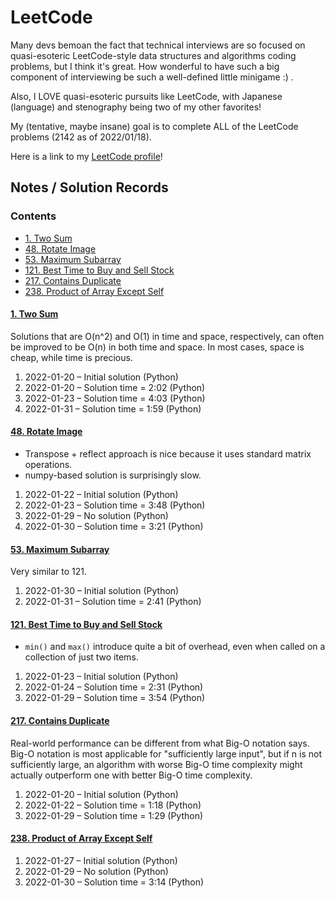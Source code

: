 # LeetCode
Many devs bemoan the fact that technical interviews are so focused on quasi-esoteric LeetCode-style data structures and algorithms coding problems, but I think it's great. How wonderful to have such a big component of interviewing be such a well-defined little minigame :) .

Also, I LOVE quasi-esoteric pursuits like LeetCode, with Japanese (language) and stenography being two of my other favorites!

My (tentative, maybe insane) goal is to complete ALL of the LeetCode problems (2142 as of 2022/01/18).

Here is a link to my [LeetCode profile](https://leetcode.com/pete-debiase/)!

## Notes / Solution Records
### Contents
<!-- MarkdownTOC -->

- [1. Two Sum](#1-two-sum)
- [48. Rotate Image](#48-rotate-image)
- [53. Maximum Subarray](#53-maximum-subarray)
- [121. Best Time to Buy and Sell Stock](#121-best-time-to-buy-and-sell-stock)
- [217. Contains Duplicate](#217-contains-duplicate)
- [238. Product of Array Except Self](#238-product-of-array-except-self)

<!-- /MarkdownTOC -->
<!-- ───────────────────────────────────────────────────────────────────────────── -->

#### [1. Two Sum](https://leetcode.com/problems/two-sum/)
Solutions that are O(n^2) and O(1) in time and space, respectively, can often be improved to be O(n) in both time and space. In most cases, space is cheap, while time is precious.

1. 2022-01-20 – Initial solution (Python)
2. 2022-01-20 – Solution time = 2:02 (Python)
3. 2022-01-23 – Solution time = 4:03 (Python)
4. 2022-01-31 – Solution time = 1:59 (Python)

#### [48. Rotate Image](https://leetcode.com/problems/rotate-image/)
- Transpose + reflect approach is nice because it uses standard matrix operations.
- numpy-based solution is surprisingly slow.

1. 2022-01-22 – Initial solution (Python)
2. 2022-01-23 – Solution time = 3:48 (Python)
3. 2022-01-29 – No solution (Python)
4. 2022-01-30 – Solution time = 3:21 (Python)

#### [53. Maximum Subarray](https://leetcode.com/problems/maximum-subarray/)
Very similar to 121.

1. 2022-01-30 – Initial solution (Python)
2. 2022-01-31 – Solution time = 2:41 (Python)

#### [121. Best Time to Buy and Sell Stock](https://leetcode.com/problems/best-time-to-buy-and-sell-stock/)
- `min()` and `max()` introduce quite a bit of overhead, even when called on a collection of just two items.

1. 2022-01-23 – Initial solution (Python)
2. 2022-01-24 – Solution time = 2:31 (Python)
3. 2022-01-29 – Solution time = 3:54 (Python)

#### [217. Contains Duplicate](https://leetcode.com/problems/contains-duplicate/)
Real-world performance can be different from what Big-O notation says. Big-O notation is most applicable for "sufficiently large input", but if n is not sufficiently large, an algorithm with worse Big-O time complexity might actually outperform one with better Big-O time complexity.

1. 2022-01-20 – Initial solution (Python)
2. 2022-01-22 – Solution time = 1:18 (Python)
3. 2022-01-29 – Solution time = 1:29 (Python)

#### [238. Product of Array Except Self](https://leetcode.com/problems/product-of-array-except-self/)

1. 2022-01-27 – Initial solution (Python)
2. 2022-01-29 – No solution (Python)
3. 2022-01-30 – Solution time = 3:14 (Python)
